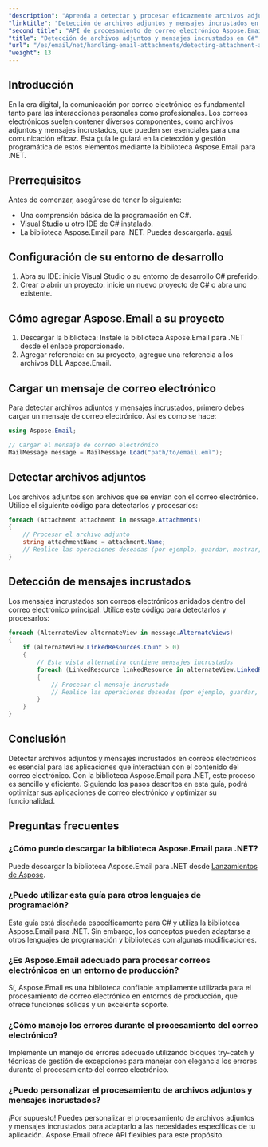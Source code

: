 ```yaml
---
"description": "Aprenda a detectar y procesar eficazmente archivos adjuntos y mensajes incrustados en correos electrónicos con la biblioteca Aspose.Email para .NET. Esta guía completa explica la configuración."
"linktitle": "Detección de archivos adjuntos y mensajes incrustados en C#"
"second_title": "API de procesamiento de correo electrónico Aspose.Email .NET"
"title": "Detección de archivos adjuntos y mensajes incrustados en C#"
"url": "/es/email/net/handling-email-attachments/detecting-attachment-and-embedded-message-in-csharp/"
"weight": 13
---
```


## Introducción

En la era digital, la comunicación por correo electrónico es fundamental tanto para las interacciones personales como profesionales. Los correos electrónicos suelen contener diversos componentes, como archivos adjuntos y mensajes incrustados, que pueden ser esenciales para una comunicación eficaz. Esta guía le guiará en la detección y gestión programática de estos elementos mediante la biblioteca Aspose.Email para .NET.

## Prerrequisitos

Antes de comenzar, asegúrese de tener lo siguiente:

- Una comprensión básica de la programación en C#.
- Visual Studio u otro IDE de C# instalado.
- La biblioteca Aspose.Email para .NET. Puedes descargarla. [aquí](https://products.aspose.com/email/net).

## Configuración de su entorno de desarrollo

1. Abra su IDE: inicie Visual Studio o su entorno de desarrollo C# preferido.
2. Crear o abrir un proyecto: inicie un nuevo proyecto de C# o abra uno existente.

## Cómo agregar Aspose.Email a su proyecto

1. Descargar la biblioteca: Instale la biblioteca Aspose.Email para .NET desde el enlace proporcionado.
2. Agregar referencia: en su proyecto, agregue una referencia a los archivos DLL Aspose.Email.

## Cargar un mensaje de correo electrónico

Para detectar archivos adjuntos y mensajes incrustados, primero debes cargar un mensaje de correo electrónico. Así es como se hace:

```csharp
using Aspose.Email;

// Cargar el mensaje de correo electrónico
MailMessage message = MailMessage.Load("path/to/email.eml");
```

## Detectar archivos adjuntos

Los archivos adjuntos son archivos que se envían con el correo electrónico. Utilice el siguiente código para detectarlos y procesarlos:

```csharp
foreach (Attachment attachment in message.Attachments)
{
    // Procesar el archivo adjunto
    string attachmentName = attachment.Name;
    // Realice las operaciones deseadas (por ejemplo, guardar, mostrar, etc.)
}
```

## Detección de mensajes incrustados

Los mensajes incrustados son correos electrónicos anidados dentro del correo electrónico principal. Utilice este código para detectarlos y procesarlos:

```csharp
foreach (AlternateView alternateView in message.AlternateViews)
{
    if (alternateView.LinkedResources.Count > 0)
    {
        // Esta vista alternativa contiene mensajes incrustados
        foreach (LinkedResource linkedResource in alternateView.LinkedResources)
        {
            // Procesar el mensaje incrustado
            // Realice las operaciones deseadas (por ejemplo, guardar, mostrar, etc.)
        }
    }
}
```

## Conclusión

Detectar archivos adjuntos y mensajes incrustados en correos electrónicos es esencial para las aplicaciones que interactúan con el contenido del correo electrónico. Con la biblioteca Aspose.Email para .NET, este proceso es sencillo y eficiente. Siguiendo los pasos descritos en esta guía, podrá optimizar sus aplicaciones de correo electrónico y optimizar su funcionalidad.

## Preguntas frecuentes

### ¿Cómo puedo descargar la biblioteca Aspose.Email para .NET?

Puede descargar la biblioteca Aspose.Email para .NET desde [Lanzamientos de Aspose](https://releases.aspose.com/email/net/).

### ¿Puedo utilizar esta guía para otros lenguajes de programación?

Esta guía está diseñada específicamente para C# y utiliza la biblioteca Aspose.Email para .NET. Sin embargo, los conceptos pueden adaptarse a otros lenguajes de programación y bibliotecas con algunas modificaciones.

### ¿Es Aspose.Email adecuado para procesar correos electrónicos en un entorno de producción?

Sí, Aspose.Email es una biblioteca confiable ampliamente utilizada para el procesamiento de correo electrónico en entornos de producción, que ofrece funciones sólidas y un excelente soporte.

### ¿Cómo manejo los errores durante el procesamiento del correo electrónico?

Implemente un manejo de errores adecuado utilizando bloques try-catch y técnicas de gestión de excepciones para manejar con elegancia los errores durante el procesamiento del correo electrónico.

### ¿Puedo personalizar el procesamiento de archivos adjuntos y mensajes incrustados?

¡Por supuesto! Puedes personalizar el procesamiento de archivos adjuntos y mensajes incrustados para adaptarlo a las necesidades específicas de tu aplicación. Aspose.Email ofrece API flexibles para este propósito.